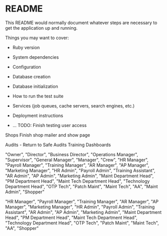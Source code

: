 # README

This README would normally document whatever steps are necessary to get the
application up and running.

Things you may want to cover:

* Ruby version

* System dependencies

* Configuration

* Database creation

* Database initialization

* How to run the test suite

* Services (job queues, cache servers, search engines, etc.)

* Deployment instructions

* ...
TODO:
Finish testing user access

Shops
Finish shop mailer and show page

Audits - Return to Safe Audits
Training
Dashboards


"Owner", "Director", "Business Director", "Operations Manager", "Supervisor", "General Manager", "Manager", "Crew", "HR Manager", "Payroll Manager", "Training Manager", "AR Manager", "AP Manager", "Marketing Manager", "HR Admin", "Payroll Admin", "Training Assistant", "AR Admin", "AP Admin", "Marketing Admin", "Maint Department Head", "PM Department Head", "Maint Tech Department Head", "Technology Department Head", "OTP Tech", "Patch Maint", "Maint Tech", "AA", "Maint Admin", "Shopper"


"HR Manager", "Payroll Manager", "Training Manager", "AR Manager", "AP Manager", "Marketing Manager", "HR Admin", "Payroll Admin", "Training Assistant", "AR Admin", "AP Admin", "Marketing Admin", "Maint Department Head", "PM Department Head", "Maint Tech Department Head", "Technology Department Head", "OTP Tech", "Patch Maint", "Maint Tech", "AA", "Shopper"